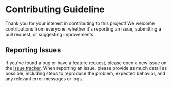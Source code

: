 # Contributing Guideline

Thank you for your interest in contributing to this project! We welcome contributions from everyone, whether it's reporting an issue, submitting a pull request, or suggesting improvements.

## Reporting Issues
If you've found a bug or have a feature request, please open a new issue on the [issue tracker](https://github.com/metacontract/mc/issues). When reporting an issue, please provide as much detail as possible, including steps to reproduce the problem, expected behavior, and any relevant error messages or logs.
